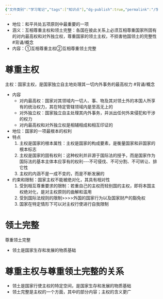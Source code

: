 ```yaml
---
{"文件类别":"学习笔记","tags":["知识点"],"dg-publish":true,"permalink":"/学习笔记studyup/知识点cheese/互相尊重主权和领土完整原则/","dgPassFrontmatter":true,"noteIcon":"","created":"2024-09-25T20:07:44.919+08:00","updated":"2024-09-25T20:08:12.508+08:00"}
---
```


- 地位：和平共处五项原则中最重要的一项
- 涵义：互相尊重主权和领土完整：各国在彼此关系上必须互相尊重国家所固有的对内最高权和对外独立权，尊重国家的领土主权，不损害他国领土的完整性 #背诵/概念 
- 内容：①互相尊重主权②互相尊重领土完整
# 尊重主权
主权：国家主权，是国家独立自主地处理其一切内外事务的最高权力 #背诵/概念 
- 内容
	- 对内最高权：国家对其领域内一切人、事、物及其对领土外的本国人所享有的统治权力，其在特定管辖领域内是至高无上的
	- 对外独立权：国家独立自主处理其内外事务，并派出任何外来侵犯和干涉的权力
	- 对内最高权和对外独立权是相辅相成和相互印证的
- 地位：国家的一项最根本的权利
- 特点
	1. 主权是国家的根本属性：主权是国家的构成要素，是衡量国家和非国家的根本标志
	2. 主权是国家的固有权利：这种权利并非源于国际法的授予，而是国家作为国际法的基本主体本应享有的权利---不可侵伐、不可分割、不可转让、排它性
	3. 主权的内涵不是一成不变的，而是不断发展的
- 约束和限制：国家主权不能被绝对化，其具有相对性
	1. 受到相互尊重要求的限制：若重自己的主权而轻别国的主权，即将本国主权绝对化，是对主权原则的曲解和滥用
	2. 受到国际法规则的限制>>>>外国的国家行为以及国家财产的豁免权
	3. 国家在特定情形下可以对主权行使进行自我限制
# 领土完整
尊重领土完整
- 领土是国家生存和发展的物质基础
# 尊重主权与尊重领土完整的关系
- 领土是国家行使主权的特定空间，是国家生存和发展的物质基础
- 领土完整是主权的一个方面，其中的部分内容；主权的含义更广